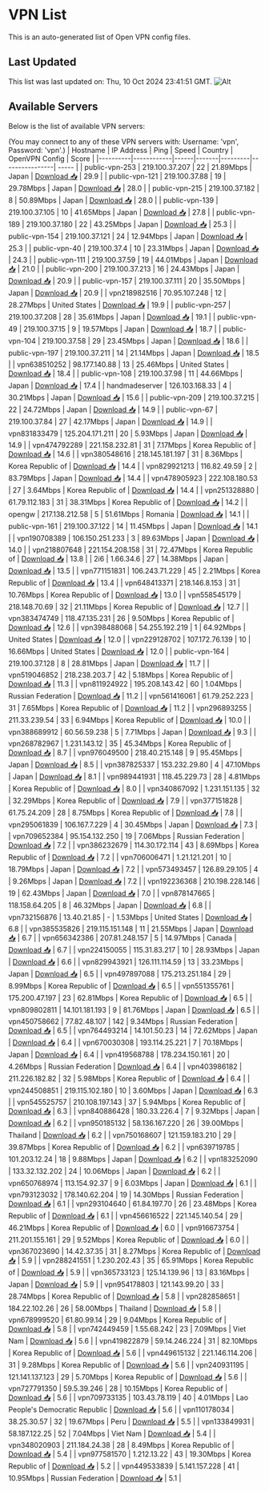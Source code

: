 # VPN List

This is an auto-generated list of Open VPN config files.

## Last Updated

This list was last updated on: Thu, 10 Oct 2024 23:41:51 GMT.
![Alt](https://repobeats.axiom.co/api/embed/186b98318ef1479477931607c1ad7d823f12451f.svg "Repobeats analytics image")

## Available Servers

Below is the list of available VPN servers:

(You may connect to any of these VPN servers with: Username: 'vpn', Password: 'vpn'.)
| Hostname | IP Address | Ping | Speed | Country | OpenVPN Config | Score |
|----------|------------|------|-------|---------|----------------| ----- |
| public-vpn-253 | 219.100.37.207 | 22 | 21.89Mbps | Japan | [Download 📥](./configs/server_0_JP.ovpn) | 29.9 |
| public-vpn-121 | 219.100.37.88 | 19 | 29.78Mbps | Japan | [Download 📥](./configs/server_1_JP.ovpn) | 28.0 |
| public-vpn-215 | 219.100.37.182 | 8 | 50.89Mbps | Japan | [Download 📥](./configs/server_2_JP.ovpn) | 28.0 |
| public-vpn-139 | 219.100.37.105 | 10 | 41.65Mbps | Japan | [Download 📥](./configs/server_3_JP.ovpn) | 27.8 |
| public-vpn-189 | 219.100.37.180 | 22 | 43.25Mbps | Japan | [Download 📥](./configs/server_4_JP.ovpn) | 25.3 |
| public-vpn-154 | 219.100.37.121 | 24 | 12.94Mbps | Japan | [Download 📥](./configs/server_5_JP.ovpn) | 25.3 |
| public-vpn-40 | 219.100.37.4 | 10 | 23.31Mbps | Japan | [Download 📥](./configs/server_6_JP.ovpn) | 24.3 |
| public-vpn-111 | 219.100.37.59 | 19 | 44.01Mbps | Japan | [Download 📥](./configs/server_7_JP.ovpn) | 21.0 |
| public-vpn-200 | 219.100.37.213 | 16 | 24.43Mbps | Japan | [Download 📥](./configs/server_8_JP.ovpn) | 20.9 |
| public-vpn-157 | 219.100.37.111 | 20 | 35.50Mbps | Japan | [Download 📥](./configs/server_9_JP.ovpn) | 20.9 |
| vpn218982516 | 70.95.107.248 | 12 | 28.27Mbps | United States | [Download 📥](./configs/server_10_US.ovpn) | 19.9 |
| public-vpn-257 | 219.100.37.208 | 28 | 35.61Mbps | Japan | [Download 📥](./configs/server_11_JP.ovpn) | 19.1 |
| public-vpn-49 | 219.100.37.15 | 9 | 19.57Mbps | Japan | [Download 📥](./configs/server_12_JP.ovpn) | 18.7 |
| public-vpn-104 | 219.100.37.58 | 29 | 23.45Mbps | Japan | [Download 📥](./configs/server_13_JP.ovpn) | 18.6 |
| public-vpn-197 | 219.100.37.211 | 14 | 21.14Mbps | Japan | [Download 📥](./configs/server_14_JP.ovpn) | 18.5 |
| vpn638510252 | 98.177.140.88 | 13 | 25.46Mbps | United States | [Download 📥](./configs/server_15_US.ovpn) | 18.4 |
| public-vpn-108 | 219.100.37.98 | 11 | 44.66Mbps | Japan | [Download 📥](./configs/server_16_JP.ovpn) | 17.4 |
| handmadeserver | 126.103.168.33 | 4 | 30.21Mbps | Japan | [Download 📥](./configs/server_17_JP.ovpn) | 15.6 |
| public-vpn-209 | 219.100.37.215 | 22 | 24.72Mbps | Japan | [Download 📥](./configs/server_18_JP.ovpn) | 14.9 |
| public-vpn-67 | 219.100.37.84 | 27 | 42.17Mbps | Japan | [Download 📥](./configs/server_19_JP.ovpn) | 14.9 |
| vpn831833479 | 125.204.171.211 | 20 | 5.93Mbps | Japan | [Download 📥](./configs/server_20_JP.ovpn) | 14.9 |
| vpn474792289 | 221.158.232.81 | 31 | 7.17Mbps | Korea Republic of | [Download 📥](./configs/server_21_KR.ovpn) | 14.6 |
| vpn380548616 | 218.145.181.197 | 31 | 8.36Mbps | Korea Republic of | [Download 📥](./configs/server_22_KR.ovpn) | 14.4 |
| vpn829921213 | 116.82.49.59 | 2 | 83.79Mbps | Japan | [Download 📥](./configs/server_23_JP.ovpn) | 14.4 |
| vpn478905923 | 222.108.180.53 | 27 | 3.64Mbps | Korea Republic of | [Download 📥](./configs/server_24_KR.ovpn) | 14.4 |
| vpn251328880 | 61.79.112.183 | 31 | 38.31Mbps | Korea Republic of | [Download 📥](./configs/server_25_KR.ovpn) | 14.2 |
| opengw | 217.138.212.58 | 5 | 51.61Mbps | Romania | [Download 📥](./configs/server_26_RO.ovpn) | 14.1 |
| public-vpn-161 | 219.100.37.122 | 14 | 11.45Mbps | Japan | [Download 📥](./configs/server_27_JP.ovpn) | 14.1 |
| vpn190708389 | 106.150.251.233 | 3 | 89.63Mbps | Japan | [Download 📥](./configs/server_28_JP.ovpn) | 14.0 |
| vpn218807648 | 221.154.208.158 | 31 | 72.47Mbps | Korea Republic of | [Download 📥](./configs/server_29_KR.ovpn) | 13.8 |
| 2i6 | 1.66.34.6 | 27 | 14.38Mbps | Japan | [Download 📥](./configs/server_30_JP.ovpn) | 13.5 |
| vpn771151831 | 106.243.71.229 | 45 | 2.21Mbps | Korea Republic of | [Download 📥](./configs/server_31_KR.ovpn) | 13.4 |
| vpn648413371 | 218.146.8.153 | 31 | 10.76Mbps | Korea Republic of | [Download 📥](./configs/server_32_KR.ovpn) | 13.0 |
| vpn558545179 | 218.148.70.69 | 32 | 21.11Mbps | Korea Republic of | [Download 📥](./configs/server_33_KR.ovpn) | 12.7 |
| vpn383474749 | 118.47.135.231 | 26 | 9.50Mbps | Korea Republic of | [Download 📥](./configs/server_34_KR.ovpn) | 12.6 |
| vpn398488068 | 54.255.192.219 | 1 | 64.92Mbps | United States | [Download 📥](./configs/server_35_US.ovpn) | 12.0 |
| vpn229128702 | 107.172.76.139 | 10 | 16.66Mbps | United States | [Download 📥](./configs/server_36_US.ovpn) | 12.0 |
| public-vpn-164 | 219.100.37.128 | 8 | 28.81Mbps | Japan | [Download 📥](./configs/server_37_JP.ovpn) | 11.7 |
| vpn519046852 | 218.238.203.7 | 42 | 5.18Mbps | Korea Republic of | [Download 📥](./configs/server_38_KR.ovpn) | 11.3 |
| vpn811924922 | 195.208.143.42 | 60 | 1.04Mbps | Russian Federation | [Download 📥](./configs/server_39_RU.ovpn) | 11.2 |
| vpn561416061 | 61.79.252.223 | 31 | 7.65Mbps | Korea Republic of | [Download 📥](./configs/server_40_KR.ovpn) | 11.2 |
| vpn296893255 | 211.33.239.54 | 33 | 6.94Mbps | Korea Republic of | [Download 📥](./configs/server_41_KR.ovpn) | 10.0 |
| vpn388689912 | 60.56.59.238 | 5 | 7.71Mbps | Japan | [Download 📥](./configs/server_42_JP.ovpn) | 9.3 |
| vpn268782967 | 1.231.143.12 | 35 | 45.34Mbps | Korea Republic of | [Download 📥](./configs/server_43_KR.ovpn) | 8.7 |
| vpn976049500 | 218.40.215.148 | 9 | 95.45Mbps | Japan | [Download 📥](./configs/server_44_JP.ovpn) | 8.5 |
| vpn387825337 | 153.232.29.80 | 4 | 47.10Mbps | Japan | [Download 📥](./configs/server_45_JP.ovpn) | 8.1 |
| vpn989441931 | 118.45.229.73 | 28 | 4.81Mbps | Korea Republic of | [Download 📥](./configs/server_46_KR.ovpn) | 8.0 |
| vpn340867092 | 1.231.151.135 | 32 | 32.29Mbps | Korea Republic of | [Download 📥](./configs/server_47_KR.ovpn) | 7.9 |
| vpn377151828 | 61.75.24.209 | 28 | 8.75Mbps | Korea Republic of | [Download 📥](./configs/server_48_KR.ovpn) | 7.8 |
| vpn295061839 | 106.167.7.229 | 4 | 30.45Mbps | Japan | [Download 📥](./configs/server_49_JP.ovpn) | 7.3 |
| vpn709652384 | 95.154.132.250 | 19 | 7.06Mbps | Russian Federation | [Download 📥](./configs/server_50_RU.ovpn) | 7.2 |
| vpn386232679 | 114.30.172.114 | 43 | 8.69Mbps | Korea Republic of | [Download 📥](./configs/server_51_KR.ovpn) | 7.2 |
| vpn706006471 | 1.21.121.201 | 10 | 18.79Mbps | Japan | [Download 📥](./configs/server_52_JP.ovpn) | 7.2 |
| vpn573493457 | 126.89.29.105 | 4 | 9.26Mbps | Japan | [Download 📥](./configs/server_53_JP.ovpn) | 7.2 |
| vpn192236368 | 210.198.228.146 | 19 | 62.43Mbps | Japan | [Download 📥](./configs/server_54_JP.ovpn) | 7.0 |
| vpn878147665 | 118.158.64.205 | 8 | 46.32Mbps | Japan | [Download 📥](./configs/server_55_JP.ovpn) | 6.8 |
| vpn732156876 | 13.40.21.85 | - | 1.53Mbps | United States | [Download 📥](./configs/server_56_US.ovpn) | 6.8 |
| vpn385535826 | 219.115.151.148 | 11 | 21.55Mbps | Japan | [Download 📥](./configs/server_57_JP.ovpn) | 6.7 |
| vpn656342386 | 207.81.248.157 | 5 | 14.97Mbps | Canada | [Download 📥](./configs/server_58_CA.ovpn) | 6.7 |
| vpn224150055 | 115.31.83.217 | 10 | 28.93Mbps | Japan | [Download 📥](./configs/server_59_JP.ovpn) | 6.6 |
| vpn829943921 | 126.111.114.59 | 13 | 33.23Mbps | Japan | [Download 📥](./configs/server_60_JP.ovpn) | 6.5 |
| vpn497897088 | 175.213.251.184 | 29 | 8.99Mbps | Korea Republic of | [Download 📥](./configs/server_61_KR.ovpn) | 6.5 |
| vpn551355761 | 175.200.47.197 | 23 | 62.81Mbps | Korea Republic of | [Download 📥](./configs/server_62_KR.ovpn) | 6.5 |
| vpn809802811 | 14.101.181.193 | 9 | 81.76Mbps | Japan | [Download 📥](./configs/server_63_JP.ovpn) | 6.5 |
| vpn450758662 | 77.82.48.107 | 142 | 9.34Mbps | Russian Federation | [Download 📥](./configs/server_64_RU.ovpn) | 6.5 |
| vpn764493214 | 14.101.50.23 | 14 | 72.62Mbps | Japan | [Download 📥](./configs/server_65_JP.ovpn) | 6.4 |
| vpn670030308 | 193.114.25.221 | 7 | 70.18Mbps | Japan | [Download 📥](./configs/server_66_JP.ovpn) | 6.4 |
| vpn419568788 | 178.234.150.161 | 20 | 4.26Mbps | Russian Federation | [Download 📥](./configs/server_67_RU.ovpn) | 6.4 |
| vpn403986182 | 211.226.182.82 | 32 | 5.98Mbps | Korea Republic of | [Download 📥](./configs/server_68_KR.ovpn) | 6.4 |
| vpn244508851 | 219.115.102.180 | 10 | 3.60Mbps | Japan | [Download 📥](./configs/server_69_JP.ovpn) | 6.3 |
| vpn545525757 | 210.108.197.143 | 37 | 5.94Mbps | Korea Republic of | [Download 📥](./configs/server_70_KR.ovpn) | 6.3 |
| vpn840886428 | 180.33.226.4 | 7 | 9.32Mbps | Japan | [Download 📥](./configs/server_71_JP.ovpn) | 6.2 |
| vpn950185132 | 58.136.167.220 | 26 | 39.00Mbps | Thailand | [Download 📥](./configs/server_72_TH.ovpn) | 6.2 |
| vpn750168607 | 121.159.183.210 | 29 | 39.87Mbps | Korea Republic of | [Download 📥](./configs/server_73_KR.ovpn) | 6.2 |
| vpn639719785 | 101.203.12.24 | 18 | 9.88Mbps | Japan | [Download 📥](./configs/server_74_JP.ovpn) | 6.2 |
| vpn183252090 | 133.32.132.202 | 24 | 10.06Mbps | Japan | [Download 📥](./configs/server_75_JP.ovpn) | 6.2 |
| vpn650768974 | 113.154.92.37 | 9 | 6.03Mbps | Japan | [Download 📥](./configs/server_76_JP.ovpn) | 6.1 |
| vpn793123032 | 178.140.62.204 | 19 | 14.30Mbps | Russian Federation | [Download 📥](./configs/server_77_RU.ovpn) | 6.1 |
| vpn293104640 | 61.84.197.70 | 26 | 23.48Mbps | Korea Republic of | [Download 📥](./configs/server_78_KR.ovpn) | 6.1 |
| vpn456616522 | 221.145.140.54 | 29 | 46.21Mbps | Korea Republic of | [Download 📥](./configs/server_79_KR.ovpn) | 6.0 |
| vpn916673754 | 211.201.155.161 | 29 | 9.52Mbps | Korea Republic of | [Download 📥](./configs/server_80_KR.ovpn) | 6.0 |
| vpn367023690 | 14.42.37.35 | 31 | 8.27Mbps | Korea Republic of | [Download 📥](./configs/server_81_KR.ovpn) | 5.9 |
| vpn288241551 | 1.230.202.43 | 35 | 65.91Mbps | Korea Republic of | [Download 📥](./configs/server_82_KR.ovpn) | 5.9 |
| vpn365733123 | 125.14.139.96 | 13 | 83.16Mbps | Japan | [Download 📥](./configs/server_83_JP.ovpn) | 5.9 |
| vpn954178803 | 121.143.99.20 | 33 | 28.74Mbps | Korea Republic of | [Download 📥](./configs/server_84_KR.ovpn) | 5.8 |
| vpn282858651 | 184.22.102.26 | 26 | 58.00Mbps | Thailand | [Download 📥](./configs/server_85_TH.ovpn) | 5.8 |
| vpn678999520 | 61.80.99.14 | 29 | 9.04Mbps | Korea Republic of | [Download 📥](./configs/server_86_KR.ovpn) | 5.8 |
| vpn742449459 | 1.55.68.242 | 23 | 7.09Mbps | Viet Nam | [Download 📥](./configs/server_87_VN.ovpn) | 5.6 |
| vpn419822879 | 59.14.246.224 | 31 | 82.10Mbps | Korea Republic of | [Download 📥](./configs/server_88_KR.ovpn) | 5.6 |
| vpn449615132 | 221.146.114.206 | 31 | 9.28Mbps | Korea Republic of | [Download 📥](./configs/server_89_KR.ovpn) | 5.6 |
| vpn240931195 | 121.141.137.123 | 29 | 5.70Mbps | Korea Republic of | [Download 📥](./configs/server_90_KR.ovpn) | 5.6 |
| vpn727791350 | 59.5.39.246 | 28 | 10.15Mbps | Korea Republic of | [Download 📥](./configs/server_91_KR.ovpn) | 5.6 |
| vpn709733135 | 103.43.78.119 | 40 | 4.01Mbps | Lao People's Democratic Republic | [Download 📥](./configs/server_92_LA.ovpn) | 5.6 |
| vpn110178034 | 38.25.30.57 | 32 | 19.67Mbps | Peru | [Download 📥](./configs/server_93_PE.ovpn) | 5.5 |
| vpn133849931 | 58.187.122.25 | 52 | 7.04Mbps | Viet Nam | [Download 📥](./configs/server_94_VN.ovpn) | 5.4 |
| vpn348020903 | 211.184.24.38 | 28 | 8.49Mbps | Korea Republic of | [Download 📥](./configs/server_95_KR.ovpn) | 5.4 |
| vpn977581570 | 1.212.13.22 | 43 | 19.30Mbps | Korea Republic of | [Download 📥](./configs/server_96_KR.ovpn) | 5.2 |
| vpn449533839 | 5.141.157.228 | 41 | 10.95Mbps | Russian Federation | [Download 📥](./configs/server_97_RU.ovpn) | 5.1 |
